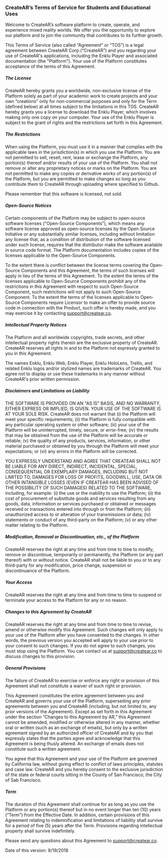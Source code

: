 ### CreateAR’s Terms of Service for Students and Educational Uses

Welcome to CreateAR’s software platform to create, operate, and experience mixed reality worlds.  We offer you the opportunity to explore our platform and to join the community that contributes to its further growth.

This Terms of Service (also called “Agreement” or “TOS”) is a legal agreement between CreateAR Corp.(“CreateAR”) and you regarding your use of CreateAR's applications, including the Enklu Player and associated documentation (the "Platform").  Your use of the Platform constitutes acceptance of the terms of this Agreement.

##### The License

CreateAR hereby grants you a worldwide, non-exclusive license of the Platform solely as part of your academic work to create projects and your own “creations” only for non-commercial purposes and only for the Term (defined below) at all times subject to the limitations in this TOS.  CreateAR hereby grants you a license to download the Enklu Player, which involves making only one copy on your computer.  Your use of the Enklu Player is subject to the grant of rights and the restrictions set forth in this Agreement.

##### The Restrictions

When using the Platform, you must use it in a manner that complies with the applicable laws in the jurisdiction(s) in which you use the Platform.  You are not permitted to sell, resell, rent, lease or exchange the Platform, any portion(s) thereof and/or results of your use of the Platform.  You shall not remove or alter any proprietary notices or marks on the Platform.  You are not permitted to make any copies or derivative works of any portion(s) of the Platform, but you are permitted to make changes so long as you contribute them to CreateAR through uploading where specified to Github.

Please remember that this software is licensed, not sold. 

##### Open-Source Notices

Certain components of the Platform may be subject to open-source software licenses ("Open-Source Components"), which means any software license approved as open-source licenses by the Open Source Initiative or any substantially similar licenses, including without limitation any license that, as a condition of distribution of the software licensed under such license, requires that the distributor make the software available in source code format. The Platform documentation includes copies of the licenses applicable to the Open-Source Components.

To the extent there is conflict between the license terms covering the Open-Source Components and this Agreement, the terms of such licenses will apply in lieu of the terms of this Agreement. To the extent the terms of the licenses applicable to Open-Source Components prohibit any of the restrictions in this Agreement with respect to such Open-Source Component, such restrictions will not apply to such Open-Source Component. To the extent the terms of the licenses applicable to Open-Source Components require Licensor to make an offer to provide source code in connection with the Product, such offer is hereby made, and you may exercise it by contacting support@createar.co.

##### Intellectual Property Notices

The Platform and all worldwide copyrights, trade secrets, and other intellectual property rights therein are the exclusive property of CreateAR.  CreateAR reserves all rights in and to the Platform not expressly granted to you in this Agreement.

The names Enklu, Enklu Web, Enklu Player, Enklu HoloLens, Trellis, and related Enklu logos and/or stylized names are trademarks of CreateAR. You agree not to display or use these trademarks in any manner without CreateAR's prior written permission.

##### Disclaimers and Limitations on Liability

THE SOFTWARE IS PROVIDED ON AN "AS IS" BASIS, AND NO WARRANTY, EITHER EXPRESS OR IMPLIED, IS GIVEN. YOUR USE OF THE SOFTWARE IS AT YOUR SOLE RISK. CreateAR does not warrant that (i) the Platform will meet your specific requirements; (ii) the Platform is fully compatible with any particular operating system or other software; (iii) your use of the Platform will be uninterrupted, timely, secure, or error-free; (iv) the results that may be obtained from the use of the Platform will be accurate or reliable; (v) the quality of any products, services, information, or other material purchased or obtained by you through the Platform will meet your expectations; or (vi) any errors in the Platform will be corrected.

YOU EXPRESSLY UNDERSTAND AND AGREE THAT CREATEAR SHALL NOT BE LIABLE FOR ANY DIRECT, INDIRECT, INCIDENTAL, SPECIAL, CONSEQUENTIAL OR EXEMPLARY DAMAGES, INCLUDING BUT NOT LIMITED TO, DAMAGES FOR LOSS OF PROFITS, GOODWILL, USE, DATA OR OTHER INTANGIBLE LOSSES (EVEN IF CREATEAR HAS BEEN ADVISED OF THE POSSIBILITY OF SUCH DAMAGES) RELATED TO THE SOFTWARE, including, for example: (i) the use or the inability to use the Platform; (ii) the cost of procurement of substitute goods and services resulting from any goods, data, information or services purchased or obtained or messages received or transactions entered into through or from the Platform; (iii) unauthorized access to or alteration of your transmissions or data; (iv) statements or conduct of any third-party on the Platform; (v) or any other matter relating to the Platform.

##### Modification, Removal or Discontinuation, etc., of the Platform

CreateAR reserves the right at any time and from time to time to modify, remove or discontinue, temporarily or permanently, the Platform (or any part thereof) with or without notice. CreateAR shall not be liable to you or to any third-party for any modification, price change, suspension or discontinuance of the Platform.

##### Your Access

CreateAR reserves the right at any time and from time to time to suspend or terminate your access to the Platform for any or no reason.

##### Changes to this Agreement by CreateAR

CreateAR reserves the right at any time and from time to time to revise, amend or otherwise modify this Agreement.  Such changes will only apply to your use of the Platform after you have consented to the changes.  In other words, the previous version you accepted will apply to your use prior to your consent to such changes.  If you do not agree to such changes, you must stop using the Platform.  You can contact us at [support@createar.co](mailto:support@createar.co) to discuss changes to this provision.  

##### General Provisions

The failure of CreateAR to exercise or enforce any right or provision of this Agreement shall not constitute a waiver of such right or provision.

This Agreement constitutes the entire agreement between you and CreateAR and governs your use of the Platform, superseding any prior agreements between you and CreateAR (including, but not limited to, any prior versions of the Agreement).  Except as set forth in this Agreement under the section “Changes to this Agreement by AR,” this Agreement cannot be amended, modified or otherwise altered in any manner, whether oral or written (such as an exchange of emails), but only by a written agreement signed by an authorized officer of CreateAR and by you that expressly states that the parties agree and acknowledge that this Agreement is being thusly altered.  An exchange of emails does not constitute such a written agreement.

You agree that this Agreement and your use of the Platform are governed by California law, without giving effect to conflict of laws principles, statutes and case law.  CreateAR and you hereby consent to the exclusive jurisdiction of the state or federal courts sitting in the County of San Francisco, the City of Sab Francisco.

##### Term 

The duration of this Agreement shall continue for as long as you use the Platform or any portion(s) thereof but in no event longer than ten (10) years (“Term”) from the Effective Date.  In addition, certain provisions of this Agreement relating to indemnification and limitations of liability shall survive for a period of five (5) years after the Term.  Provisions regarding intellectual property shall survive indefinitely. 

Please send any questions about this Agreement to [support@createar.co](mailto:support@createar.co).

Date of this version:	9/19/2018
